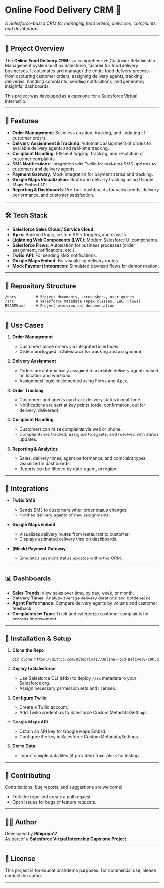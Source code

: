 # Online Food Delivery CRM 🍔
*A Salesforce-based CRM for managing food orders, deliveries, complaints, and dashboards.*

---

## 📌 Project Overview

The **Online Food Delivery CRM** is a comprehensive Customer Relationship Management system built on Salesforce, tailored for food delivery businesses. It automates and manages the entire food delivery process—from capturing customer orders, assigning delivery agents, tracking deliveries, handling complaints, sending notifications, and generating insightful dashboards.

This project was developed as a capstone for a Salesforce Virtual Internship.

---

## 🚀 Features

- **Order Management**: Seamless creation, tracking, and updating of customer orders.
- **Delivery Assignment & Tracking**: Automatic assignment of orders to available delivery agents and real-time tracking.
- **Complaint Handling**: Efficient logging, tracking, and resolution of customer complaints.
- **SMS Notifications**: Integration with Twilio for real-time SMS updates to customers and delivery agents.
- **Payment Gateway**: Mock integration for payment status and tracking.
- **Google Maps Visualization**: Route and delivery tracking using Google Maps Embed API.
- **Reporting & Dashboards**: Pre-built dashboards for sales trends, delivery performance, and customer satisfaction.

---

## 🛠️ Tech Stack

- **Salesforce Sales Cloud / Service Cloud**
- **Apex**: Backend logic, custom APIs, triggers, and classes.
- **Lightning Web Components (LWC)**: Modern Salesforce UI components.
- **Salesforce Flows**: Automation for business processes (order assignment, notifications, etc.).
- **Twilio API**: For sending SMS notifications.
- **Google Maps Embed**: For visualizing delivery routes.
- **Mock Payment Integration**: Simulated payment flows for demonstration.

---

## 📂 Repository Structure

```
/docs         # Project documents, screenshots, user guides
/src          # Salesforce metadata (Apex classes, LWC, Flows)
README.md     # Project overview and documentation
```

---

## 🎯 Use Cases

1. **Order Management**
   - Customers place orders via integrated interfaces.
   - Orders are logged in Salesforce for tracking and assignment.

2. **Delivery Assignment**
   - Orders are automatically assigned to available delivery agents based on location and workload.
   - Assignment logic implemented using Flows and Apex.

3. **Order Tracking**
   - Customers and agents can track delivery status in real-time.
   - Notifications are sent at key points (order confirmation, out for delivery, delivered).

4. **Complaint Handling**
   - Customers can raise complaints via web or phone.
   - Complaints are tracked, assigned to agents, and resolved with status updates.

5. **Reporting & Analytics**
   - Sales, delivery times, agent performance, and complaint types visualized in dashboards.
   - Reports can be filtered by date, agent, or region.

---

## 🔗 Integrations

- **Twilio SMS**
  - Sends SMS to customers when order status changes.
  - Notifies delivery agents of new assignments.

- **Google Maps Embed**
  - Visualizes delivery routes from restaurant to customer.
  - Displays estimated delivery time on dashboards.

- **(Mock) Payment Gateway**
  - Simulates payment status updates within the CRM.

---

## 📊 Dashboards

- **Sales Trends**: View sales over time, by day, week, or month.
- **Delivery Times**: Analyze average delivery durations and bottlenecks.
- **Agent Performance**: Compare delivery agents by volume and customer feedback.
- **Complaints by Type**: Track and categorize customer complaints for process improvement.

---

## 🚦 Installation & Setup

1. **Clone the Repo**
    ```bash
    git clone https://github.com/Ritupriya17/Online-Food-Delivery-CRM.git
    ```

2. **Deploy to Salesforce**
    - Use Salesforce CLI (sfdx) to deploy `/src` metadata to your Salesforce org.
    - Assign necessary permission sets and licenses.

3. **Configure Twilio**
    - Create a Twilio account.
    - Add Twilio credentials to Salesforce Custom Metadata/Settings.

4. **Google Maps API**
    - Obtain an API key for Google Maps Embed.
    - Configure the key in Salesforce Custom Metadata/Settings.

5. **Demo Data**
    - Import sample data files (if provided) from `/docs` for testing.


---

## 🤝 Contributing

Contributions, bug reports, and suggestions are welcome!
- Fork the repo and create a pull request.
- Open issues for bugs or feature requests.

---

## 👩‍💻 Author

Developed by **Ritupriya17**  
As part of a **Salesforce Virtual Internship Capstone Project**.

---

## 📄 License

This project is for educational/demo purposes. For commercial use, please contact the author.

---
